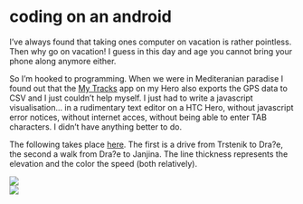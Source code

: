 <!--
  id: 604
  date: 2010-09-13T18:41:39
  modified: 2016-12-14T20:18:35
  slug: coding-on-an-android
  type: post
  excerpt: <p>I&#8217;ve always found that taking ones computer on vacation is rather pointless. Then why go on vacation! I guess in this day and age you cannot bring your phone along anymore either.</p>
  categories: code, Javascript, mobile
  tags: HTC, Javascript
  inCv: 
  inPortfolio: 
  dateFrom: 
  dateTo: 
-->

# coding on an android

<p>I&#8217;ve always found that taking ones computer on vacation is rather pointless. Then why go on vacation! I guess in this day and age you cannot bring your phone along anymore either.</p>
<p><!--more--></p>
<p>So I&#8217;m hooked to programming. When we were in Mediteranian paradise I found out that the <a href="http://mytracks.appspot.com/">My Tracks</a> app on my Hero also exports the GPS data to CSV and I just couldn&#8217;t help myself. I just had to write a javascript visualisation&#8230; in a rudimentary text editor on a HTC Hero, without javascript error notices, without internet acces, without being able to enter TAB characters. I didn&#8217;t have anything better to do.</p>
<p>The following takes place <a href="http://maps.google.nl/maps?f=q&#038;source=s_q&#038;hl=nl&#038;geocode=&#038;q=Trstenik,+Orebi%C4%87,+Hrvatska&#038;sll=52.380432,4.869778&#038;sspn=0.012194,0.016716&#038;ie=UTF8&#038;hq=&#038;hnear=Trstenik,+Orebi%C4%87,+Dubrovnik-Neretva+%C5%BEupanija,+Kroati%C3%AB&#038;ll=42.924252,17.425432&#038;spn=0.058513,0.100679&#038;t=h&#038;z=14">here</a>. The first is a drive from Trstenik to Dra?e, the second a walk from Dra?e to Janjina. The line thickness represents the elevation and the color the speed (both relatively).</p>
<p><img src="https://res.cloudinary.com/dn1rmdjs5/image/upload/v1566568756/rv/trstenik2drace.jpg" /><br /><img src="https://res.cloudinary.com/dn1rmdjs5/image/upload/v1566568756/rv/walk2janjina.jpg" /></p>